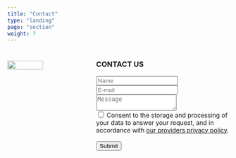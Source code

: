 ```yaml
---
title: "Contact"
type: "landing"
page: "section"
weight: 7
---
```


<div id="contact" class="col-lg-8 full-height-screen" style="display: flex;">
    <img src="/images/marmot-contact.svg" style="width: 40%; height: 100%; margin-top: 5%;">
    <div class="contact-us" style="width: 60%;">
        <h3>CONTACT US</h3>
        <div class="form">
            <form class="contactform" action="https://formspree.io/f/mwpepeqw" method="POST">
                <input type="text" id="name" name="name" placeholder="Name" required class="inputform">
                <br>
                <input type="email" id="email" name="email" placeholder="E-mail" required class="inputform">
                <br>
                <textarea id="message" name="message" placeholder="Message" required class="textareaform"></textarea>
                <br>
                <div class="checkbox">
                    <input
                        aria-describedby="dpa-consent-description"
                        class="fs-checkbox"
                        id="dpa-consent"
                        name="dpa-consent"
                        required
                        type="checkbox"
                        value="consent"
                    />
                    <label for="dpa-consent">
                        Consent to the storage and processing of your data to answer your request, and in accordance with <a href="https://formspree.io/legal/privacy-policy/">our providers privacy policy</a>.
                    </label>
                </div>
                <br>
                <button class="buttonform" type="submit">Submit</button>
            </form>
        </div>
    </div>
</div>
